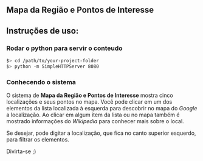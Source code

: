 ## Mapa da Região e Pontos de Interesse

## Instruções de uso:

### Rodar o python para servir o conteudo

  ```bash
  $> cd /path/to/your-project-folder
  $> python -m SimpleHTTPServer 8080
  ```

### Conhecendo o sistema
	
O sistema de **Mapa da Região e Pontos de Interesse** mostra cinco localizações e seus pontos no mapa. Você pode clicar em um dos elementos da lista localizada à esquerda para descobrir no mapa do *Google* a localização. Ao clicar em algum item da lista ou no mapa também é mostrado informações do *Wikipedia* para conhecer mais sobre o local.

Se desejar, pode digitar a localização, que fica no canto superior esquerdo, para filtrar os elementos.
  
Divirta-se ;)
